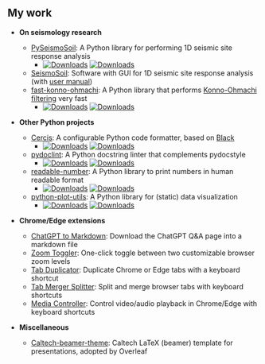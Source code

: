 ## My work

* **On seismology research**
   - [PySeismoSoil](https://github.com/jsh9/PySeismoSoil): A Python library for performing 1D seismic site response analysis
      + [![Downloads](https://static.pepy.tech/personalized-badge/pyseismosoil?period=total&units=international_system&left_color=blue&right_color=grey&left_text=Downloads)](https://pepy.tech/project/pyseismosoil) [![Downloads](https://static.pepy.tech/personalized-badge/pyseismosoil?period=month&units=international_system&left_color=blue&right_color=grey&left_text=Downloads/month)](https://pepy.tech/project/pyseismosoil)
   - [SeismoSoil](https://github.com/jsh9/SeismoSoil): Software with GUI for 1D seismic site response analysis (with [user manual](https://github.com/jsh9/SeismoSoil-manual/blob/master/SeismoSoil_manual.pdf))
   - [fast-konno-ohmachi](https://github.com/jsh9/fast-konno-ohmachi): A Python library that performs [Konno-Ohmachi filtering](https://pubs.geoscienceworld.org/ssa/bssa/article-abstract/88/1/228/102764/) very fast
      + [![Downloads](https://static.pepy.tech/personalized-badge/fast-konno-ohmachi?period=total&units=international_system&left_color=orange&right_color=grey&left_text=Downloads)](https://pepy.tech/project/fast-konno-ohmachi) [![Downloads](https://static.pepy.tech/personalized-badge/fast-konno-ohmachi?period=month&units=international_system&left_color=orange&right_color=grey&left_text=Downloads/month)](https://pepy.tech/project/fast-konno-ohmachi)
   
* **Other Python projects**
   - [Cercis](https://github.com/jsh9/cercis): A configurable Python code formatter, based on [Black](https://github.com/psf/black/)
      + [![Downloads](https://static.pepy.tech/personalized-badge/cercis?period=total&units=international_system&left_color=blue&right_color=grey&left_text=Downloads)](https://pepy.tech/project/cercis) [![Downloads](https://static.pepy.tech/personalized-badge/cercis?period=month&units=international_system&left_color=blue&right_color=grey&left_text=Downloads/month)](https://pepy.tech/project/cercis) 
   - [pydoclint](https://github.com/jsh9/pydoclint): A Python docstring linter that complements pydocstyle
      + [![Downloads](https://static.pepy.tech/personalized-badge/pydoclint?period=total&units=international_system&left_color=yellowgreen&right_color=grey&left_text=Downloads)](https://pepy.tech/project/pydoclint) [![Downloads](https://static.pepy.tech/personalized-badge/pydoclint?period=month&units=international_system&left_color=yellowgreen&right_color=grey&left_text=Downloads/month)](https://pepy.tech/project/pydoclint)
   - [readable-number](https://github.com/jsh9/readable-number): A Python library to print numbers in human readable format
      + [![Downloads](https://static.pepy.tech/personalized-badge/readable-number?period=total&units=international_system&left_color=green&right_color=grey&left_text=Downloads)](https://pepy.tech/project/readable-number) [![Downloads](https://static.pepy.tech/personalized-badge/readable-number?period=month&units=international_system&left_color=green&right_color=grey&left_text=Downloads/month)](https://pepy.tech/project/readable-number)
   - [python-plot-utils](https://github.com/jsh9/python-plot-utils): A Python library for (static) data visualization
      + [![Downloads](https://static.pepy.tech/personalized-badge/plot-utils?period=total&units=international_system&left_color=red&right_color=grey&left_text=Downloads)](https://pepy.tech/project/plot-utils) [![Downloads](https://static.pepy.tech/personalized-badge/plot-utils?period=month&units=international_system&left_color=red&right_color=grey&left_text=Downloads/month)](https://pepy.tech/project/plot-utils)
   
* **Chrome/Edge extensions**
   - [ChatGPT to Markdown](https://github.com/jsh9/chatgpt-to-markdown): Download the ChatGPT Q&A page into a markdown file
   - [Zoom Toggler](https://github.com/jsh9/chrome-zoom-toggler): One-click toggle between two customizable browser zoom levels
   - [Tab Duplicator](https://github.com/jsh9/chrome-tab-duplicator): Duplicate Chrome or Edge tabs with a keyboard shortcut
   - [Tab Merger Splitter](https://github.com/jsh9/chrome-tab-merger-splitter): Split and merge browser tabs with keyboard shortcuts
   - [Media Controller](https://github.com/jsh9/chrome-media-controller): Control video/audio playback in Chrome/Edge with keyboard shortcuts

* **Miscellaneous**
   - [Caltech-beamer-theme](https://github.com/jsh9/Caltech-beamer-theme): Caltech LaTeX (beamer) template for presentations, adopted by Overleaf
